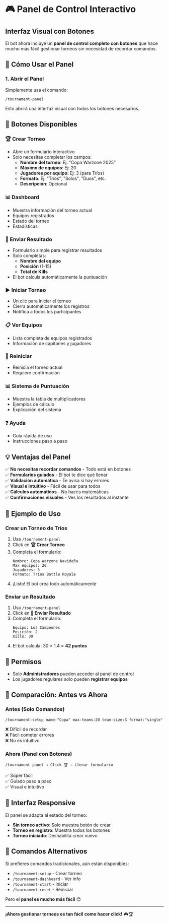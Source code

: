 # 🎮 Panel de Control Interactivo

## Interfaz Visual con Botones

El bot ahora incluye un **panel de control completo con botones** que hace mucho más fácil gestionar torneos sin necesidad de recordar comandos.

## 🚀 Cómo Usar el Panel

### 1. Abrir el Panel

Simplemente usa el comando:
```
/tournament-panel
```

Esto abrirá una interfaz visual con todos los botones necesarios.

## 🎯 Botones Disponibles

### 🏆 Crear Torneo
- Abre un formulario interactivo
- Solo necesitas completar los campos:
  - **Nombre del torneo**: Ej: "Copa Warzone 2025"
  - **Máximo de equipos**: Ej: 20
  - **Jugadores por equipo**: Ej: 3 (para Tríos)
  - **Formato**: Ej: "Tríos", "Solos", "Duos", etc.
  - **Descripción**: Opcional

### 📊 Dashboard
- Muestra información del torneo actual
- Equipos registrados
- Estado del torneo
- Estadísticas

### 🎯 Enviar Resultado
- Formulario simple para registrar resultados
- Solo completas:
  - **Nombre del equipo**
  - **Posición** (1-15)
  - **Total de Kills**
- El bot calcula automáticamente la puntuación

### ▶️ Iniciar Torneo
- Un clic para iniciar el torneo
- Cierra automáticamente los registros
- Notifica a todos los participantes

### 📋 Ver Equipos
- Lista completa de equipos registrados
- Información de capitanes y jugadores

### 🔄 Reiniciar
- Reinicia el torneo actual
- Requiere confirmación

### 📊 Sistema de Puntuación
- Muestra la tabla de multiplicadores
- Ejemplos de cálculo
- Explicación del sistema

### ❓ Ayuda
- Guía rápida de uso
- Instrucciones paso a paso

## 💡 Ventajas del Panel

✅ **No necesitas recordar comandos** - Todo está en botones  
✅ **Formularios guiados** - El bot te dice qué llenar  
✅ **Validación automática** - Te avisa si hay errores  
✅ **Visual e intuitivo** - Fácil de usar para todos  
✅ **Cálculos automáticos** - No haces matemáticas  
✅ **Confirmaciones visuales** - Ves los resultados al instante  

## 🎨 Ejemplo de Uso

### Crear un Torneo de Tríos

1. Usa `/tournament-panel`
2. Click en **🏆 Crear Torneo**
3. Completa el formulario:
   ```
   Nombre: Copa Warzone Navideña
   Max equipos: 20
   Jugadores: 3
   Formato: Tríos Battle Royale
   ```
4. ¡Listo! El bot crea todo automáticamente

### Enviar un Resultado

1. Usa `/tournament-panel`
2. Click en **🎯 Enviar Resultado**
3. Completa el formulario:
   ```
   Equipo: Los Campeones
   Posición: 2
   Kills: 30
   ```
4. El bot calcula: 30 × 1.4 = **42 puntos**

## 🔐 Permisos

- Solo **Administradores** pueden acceder al panel de control
- Los jugadores regulares solo pueden **registrar equipos**

## 🎯 Comparación: Antes vs Ahora

### Antes (Solo Comandos)
```
/tournament-setup name:"Copa" max-teams:20 team-size:3 format:"single"
```
❌ Difícil de recordar  
❌ Fácil cometer errores  
❌ No es intuitivo  

### Ahora (Panel con Botones)
```
/tournament-panel → Click 🏆 → Llenar formulario
```
✅ Súper fácil  
✅ Guiado paso a paso  
✅ Visual e intuitivo  

## 📱 Interfaz Responsive

El panel se adapta al estado del torneo:
- **Sin torneo activo**: Solo muestra botón de crear
- **Torneo en registro**: Muestra todos los botones
- **Torneo iniciado**: Deshabilita crear nuevo

## 🚀 Comandos Alternativos

Si prefieres comandos tradicionales, aún están disponibles:
- `/tournament-setup` - Crear torneo
- `/tournament-dashboard` - Ver info
- `/tournament-start` - Iniciar
- `/tournament-reset` - Reiniciar

Pero el **panel es mucho más fácil** 😊

---

**¡Ahora gestionar torneos es tan fácil como hacer click!** 🎮🏆
